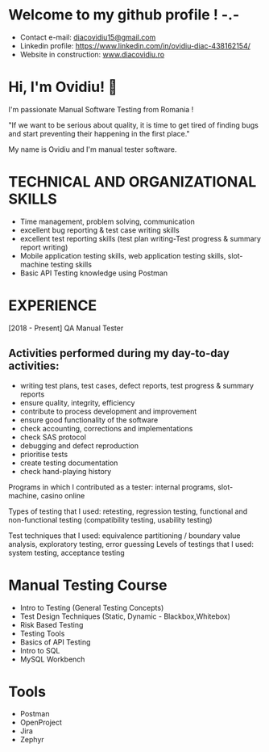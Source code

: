 
# Welcome to my github profile ! -.-

- Contact e-mail: diacovidiu15@gmail.com
- Linkedin profile: https://www.linkedin.com/in/ovidiu-diac-438162154/
- Website in construction: www.diacovidiu.ro


# Hi, I'm Ovidiu! 👋
I'm passionate Manual Software Testing from Romania !

"If we want to be serious about quality, it is time to get tired of finding bugs and start preventing their happening in the first place."


My name is Ovidiu and I'm manual tester software. 


# TECHNICAL AND ORGANIZATIONAL SKILLS
- Time management, problem solving, communication
- excellent bug reporting & test case writing skills
- excellent test reporting skills (test plan writing-Test progress & summary report writing)
- Mobile application testing skills, web application testing skills, slot-machine testing skills
- Basic API Testing knowledge using Postman

# EXPERIENCE
[2018 - Present] QA Manual Tester

Activities performed during my day-to-day activities:
-
- writing test plans, test cases, defect reports, test progress & summary reports
- ensure quality, integrity, efficiency
- contribute to process development and improvement
- ensure good functionality of the software
- check accounting, corrections and implementations
- check SAS protocol
- debugging and defect reproduction
- prioritise tests
- create testing documentation
- check hand-playing history

Programs in which I contributed as a tester: internal programs, slot-machine,
casino online

Types of testing that I used: retesting, regression testing, functional and non-functional testing (compatibility testing, usability testing)

Test techniques that I used: equivalence partitioning / boundary value analysis,
exploratory testing, error guessing
Levels of testings that I used: system testing, acceptance testing

# Manual Testing Course
- Intro to Testing (General Testing Concepts)
- Test Design Techniques (Static, Dynamic - Blackbox,Whitebox)
- Risk Based Testing
- Testing Tools
- Basics of API Testing
- Intro to SQL
- MySQL Workbench

# Tools
- Postman
- OpenProject
- Jira
- Zephyr

